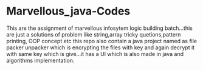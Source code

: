 # Marvellous_java-Codes
This are the assignment of marvellous infosytem logic building batch...this are just a solutions of problem like string,array tricky quetions,pattern printing, OOP concept etc
this repo also contain a java project named as file packer unpacker which is encrypting the files with key and again decrypt it with same key which is give...it has a UI which is also made in java and algorithms implementation.